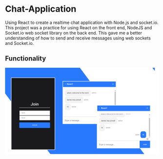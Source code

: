 # Chat-Application
Using React to create a realtime chat application with Node.js and socket.io. This project was a practice for using React on the front end, NodeJS and Socket.io web socket library on the back end. This gave me a better understanding of how to send and receive messages using web sockets and Socket.io. 

## Functionality
![Demo](demo/realtime-chat.png)

